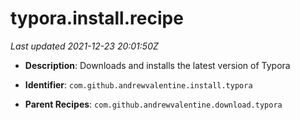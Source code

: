 # typora.install.recipe

_Last updated 2021-12-23 20:01:50Z_

- **Description**: Downloads and installs the latest version of Typora

- **Identifier**: `com.github.andrewvalentine.install.typora`

- **Parent Recipes**: `com.github.andrewvalentine.download.typora`
